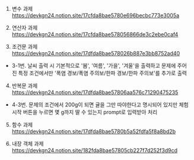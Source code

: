 1. 변수 과제 
https://devkgn24.notion.site/17cfda8bae5780e696becbc773e3005a

2. 연산자 과제
https://devkgn24.notion.site/17cfda8bae578056866de3c2ebe0caf4

3. 조건문 과제
https://devkgn24.notion.site/17dfda8bae578026b887e3bb8752ad40
- 3-1번. 날씨 출력 시 기본적으로 '봄', '여름', '가을', '겨울'을 출력하고 문제에 주어진 특정 조건에서만 '폭염 경보/폭염 주의보/한파 경보/한파 주의보'를 추가로 출력

4. 반복문 과제
https://devkgn24.notion.site/17dfda8bae57806aa576c71290475235
- 4-3번. 문제의 조건에서 200g이 되면 귤을 그만 따야한다고 명시되어 있지만 체험시작 버튼을 누르면 몇 g까지 딸 수 있는지 prompt로 입력받아 처리

5. 함수 과제
https://devkgn24.notion.site/17dfda8bae5780b5a52fdfa5f8a8bd2b

6. 내장 객체 과제
https://devkgn24.notion.site/182fda8bae57805cb227f7d252f3d9cd